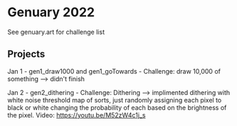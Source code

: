 # Genuary 2022
See genuary.art for challenge list

## Projects

Jan 1 - gen1_draw1000 and gen1_goTowards - Challenge: draw 10,000 of something --> didn't finish

Jan 2 - gen2_dithering - Challenge: Dithering --> implimented dithering with white noise threshold map of sorts, just randomly assigning each pixel to black or white changing the probability of each based on the brightness of the pixel. Video: https://youtu.be/M52zW4c1j_s 

